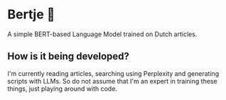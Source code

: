 # Bertje 🧀
A simple BERT-based Language Model trained on Dutch articles.

## How is it being developed?
I'm currently reading articles, searching using Perplexity and generating scripts with LLMs. So do not assume that I'm an expert in training these things, just playing around with code.